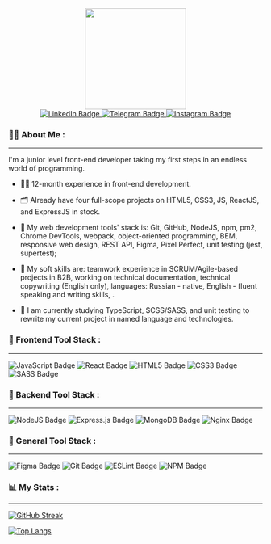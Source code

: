 
<div id="header" align="center">
  <img src="https://media.giphy.com/media/hpXdHPfFI5wTABdDx9/giphy.gif" width="200">
</div> 
<div id="badges" align="center">
  <a href="https://www.linkedin.com/in/dariamatveeva/">
    <img src="https://img.shields.io/badge/LinkedIn-blue?style=social&logo=linkedin&logoColor=blue" alt="LinkedIn Badge"/>
  </a>
  <a href="https://t.me/DannyohDanny">
    <img src="https://img.shields.io/badge/Telegram-red?style=social&logo=telegram&logoColor=blue" alt="Telegram Badge"/>
  </a>
  <a href="https://www.instagram.com/inspiration_zone">
    <img src="https://img.shields.io/badge/Instagram-red?style=social&logo=instagram&logoColor=pink" alt="Instagram Badge"/>
   </a>
  <div>
<img src="https://komarev.com/ghpvc/?username=DannyOhDanny&style=flat-square&color=blue" alt=""/>
  </div>
</div>

### :woman_technologist: About Me :
---
I'm a junior level front-end developer taking my first steps in an endless world of programming.

- 👩‍🎓 12-month experience in front-end development.

- 🗂️ Already have four full-scope projects on HTML5, CSS3, JS, ReactJS, and ExpressJS in stock.

- 🔭 My web development tools' stack is: Git, GitHub, NodeJS, npm, pm2, Chrome DevTools, webpack, object-oriented programming, BEM, responsive web design, REST API, Figma, Pixel Perfect, unit testing (jest, supertest);

- 💼 My soft skills are: teamwork experience in SCRUM/Agile-based projects in B2B, working on technical documentation, technical copywriting (English only), languages: Russian - native, English - fluent speaking and writing skills, .

- 📖 I am currently studying TypeScript, SCSS/SASS, and unit testing to rewrite my current project in named language and technologies.

### :briefcase: Frontend Tool Stack :
---
<div> 
  <img src="https://img.shields.io/badge/javascript-%23404d59.svg?style=for-the-badge&logo=javascript&logoColor=%23F7DF1E" alt="JavaScript Badge" />
  <img src="https://img.shields.io/badge/react-%23404d59.svg?style=for-the-badge&logo=react&logoColor=%2361DAFB" alt="React Badge" />
  <img src="https://img.shields.io/badge/html5-%23404d59.svg?style=for-the-badge&logo=html5&logoColor=white" alt="HTML5 Badge" />
  <img src="https://img.shields.io/badge/css3-%23404d59.svg?style=for-the-badge&logo=css3&logoColor=white" alt="CSS3 Badge" />
  <img src="https://img.shields.io/badge/SASS-%23404d59.svg?style=for-the-badge&logo=SASS&logoColor=white" alt="SASS Badge" />
</div>

### :briefcase: Backend Tool Stack :
---
<div id="backend" style="display: inline">
  <img src="https://img.shields.io/badge/node.js-%23404d59?style=for-the-badge&logo=node.js&logoColor=white" alt="NodeJS Badge" />
  <img src="https://img.shields.io/badge/express.js-%23404d59.svg?style=for-the-badge&logo=express&logoColor=%2361DAFB" alt="Express.js Badge" />
  <img src="https://img.shields.io/badge/MongoDB-%23404d59.svg?style=for-the-badge&logo=mongodb&logoColor=green" alt="MongoDB Badge" />
  <img src="https://img.shields.io/badge/nginx-%23404d59.svg?style=for-the-badge&logo=nginx&logoColor=white" alt="Nginx Badge" />		
</div>

### :briefcase: General Tool Stack :
---
<div id="general" style="display: inline">
  <img src="https://img.shields.io/badge/figma-%23404d59.svg?style=for-the-badge&logo=figma&logoColor=white" alt="Figma Badge" />
  <img src="https://img.shields.io/badge/git-%23404d59.svg?style=for-the-badge&logo=git&logoColor=white" alt="Git Badge" />
  <img src="https://img.shields.io/badge/ESLint-%23404d59?style=for-the-badge&logo=eslint&logoColor=white" alt="ESLint Badge" />
  <img src="https://img.shields.io/badge/NPM-%23404d59?style=for-the-badge&logo=npm&logoColor=white" alt="NPM Badge" />

</div>

### :bar_chart:	 My Stats :
---
[![GitHub Streak](http://github-readme-streak-stats.herokuapp.com?user=DannyOhDanny&theme=dark&background=000000)](https://git.io/streak-stats)

[![Top Langs](https://github-readme-stats.vercel.app/api/top-langs/?username=DannyOhDanny&layout=compact&theme=vision-friendly-dark)](https://github.com/anuraghazra/github-readme-stats)

<!--
**DannyOhDanny/DannyOhDanny** is a ✨ _special_ ✨ repository because its `README.md` (this file) appears on your GitHub profile.

Here are some ideas to get you started:

- 🔭 I’m currently working on ...
- 🌱 I’m currently learning ...
- 👯 I’m looking to collaborate on ...
- 🤔 I’m looking for help with ...
- 💬 Ask me about ...
- 📫 How to reach me: ...
- 😄 Pronouns: ...
- ⚡ Fun fact: ...
-->
